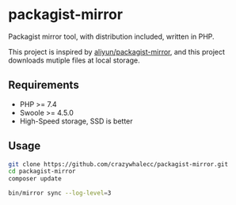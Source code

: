 # packagist-mirror
Packagist mirror tool, with distribution included, written in PHP.

This project is inspired by [aliyun/packagist-mirror](https://github.com/aliyun/packagist-mirror), and this project downloads mutiple files at local storage.

## Requirements

- PHP >= 7.4
- Swoole >= 4.5.0
- High-Speed storage, SSD is better

## Usage

```bash
git clone https://github.com/crazywhalecc/packagist-mirror.git
cd packagist-mirror
composer update

bin/mirror sync --log-level=3
```
